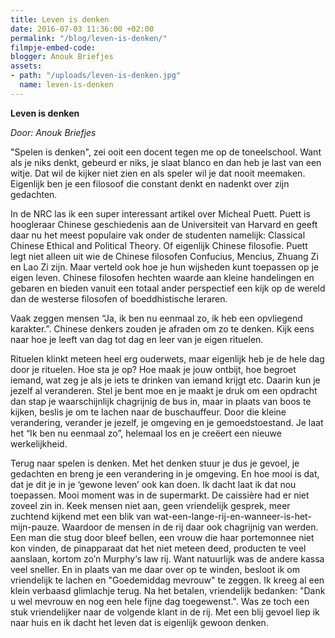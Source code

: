 ```yaml
---
title: Leven is denken
date: 2016-07-03 11:36:00 +02:00
permalink: "/blog/leven-is-denken/"
filmpje-embed-code: 
blogger: Anouk Briefjes
assets:
- path: "/uploads/leven-is-denken.jpg"
  name: leven-is-denken
---
```


**Leven is denken**

*Door: Anouk Briefjes*

"Spelen is denken", zei ooit een docent tegen me op de toneelschool. Want als je niks denkt, gebeurd er niks, je slaat blanco en dan heb je last van een witje. Dat wil de kijker niet zien en als speler wil je dat nooit meemaken. Eigenlijk ben je een filosoof die constant denkt en nadenkt over zijn gedachten.  

In de NRC las ik een super interessant artikel over Micheal Puett. Puett is hoogleraar Chinese geschiedenis aan de Universiteit van Harvard en geeft daar nu het meest populaire vak onder de studenten namelijk:  Classical Chinese Ethical and Political Theory. Of eigenlijk Chinese filosofie. Puett legt niet alleen uit wie de Chinese filosofen Confucius, Mencius, Zhuang Zi en Lao Zi zijn. Maar verteld ook hoe je hun wijsheden kunt toepassen op je eigen leven. Chinese filosofen hechten waarde aan kleine handelingen en gebaren en bieden vanuit een totaal ander perspectief een kijk op de wereld dan de westerse filosofen of boeddhistische leraren. 

Vaak zeggen mensen “Ja, ik ben nu eenmaal zo, ik heb een opvliegend karakter.”. Chinese denkers zouden je afraden om zo te denken. Kijk eens naar hoe je leeft van dag tot dag en leer van je eigen rituelen. 

Rituelen klinkt meteen heel erg ouderwets, maar eigenlijk heb je de hele dag door je rituelen. Hoe sta je op? Hoe maak je jouw ontbijt, hoe begroet iemand, wat zeg je als je iets te drinken van iemand krijgt etc. Daarin kun je jezelf al veranderen. Stel je bent moe en je maakt je druk om een opdracht dan stap je waarschijnlijk chagrijnig de bus in, maar in plaats van boos te kijken, beslis je om te lachen naar de buschauffeur. Door die kleine verandering, verander je jezelf, je omgeving en je gemoedstoestand. Je laat het “Ik ben nu eenmaal zo”, helemaal los en je creëert een nieuwe werkelijkheid.

Terug naar spelen is denken. Met het denken stuur je dus je gevoel, je gedachten en breng je een verandering in je omgeving. En hoe mooi is dat, dat je dit je in je ‘gewone leven’ ook kan doen. Ik dacht laat ik dat nou  toepassen. Mooi moment was in de supermarkt. De caissière had er niet zoveel zin in. Keek mensen niet aan, geen vriendelijk gesprek, meer zuchtend kijkend met een blik van wat-een-lange-rij-en-wanneer-is-het-mijn-pauze. Waardoor de mensen in de rij daar ook chagrijnig van werden. Een man die stug door bleef bellen, een vrouw die haar portemonnee niet kon vinden, de pinapparaat dat het niet meteen deed, producten te veel aanslaan, kortom zo’n Murphy‘s law rij. Want natuurlijk was de andere kassa veel sneller. En in plaats van me daar over op te winden, besloot ik om vriendelijk te lachen en "Goedemiddag mevrouw" te zeggen. Ik kreeg al een klein verbaasd glimlachje terug. Na het betalen, vriendelijk bedanken: "Dank u wel mevrouw en nog een hele fijne dag toegewenst.". Was ze toch een stuk vriendelijker naar de volgende klant in de rij. Met een blij  gevoel liep ik naar huis en ik dacht het leven dat is eigenlijk gewoon denken.
